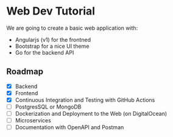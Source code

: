 # Web Dev Tutorial

We are going to create a basic web application with:

- Angularjs (v1) for the frontned
- Bootstrap for a nice UI theme
- Go for the backend API

## Roadmap
- [x] Backend
- [x] Frontend
- [x] Continuous Integration and Testing with GitHub Actions
- [ ] PostgresSQL or MongoDB
- [ ] Dockerization and Deployment to the Web (on DigitalOcean)
- [ ] Microservices 
- [ ] Documentation with OpenAPI and Postman